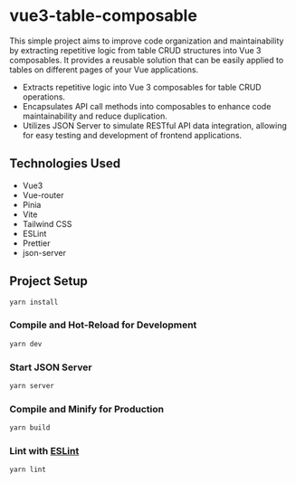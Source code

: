 # vue3-table-composable

This simple project aims to improve code organization and maintainability by extracting repetitive logic from table CRUD structures into Vue 3 composables. It provides a reusable solution that can be easily applied to tables on different pages of your Vue applications.

- Extracts repetitive logic into Vue 3 composables for table CRUD operations.
- Encapsulates API call methods into composables to enhance code maintainability and reduce duplication.
- Utilizes JSON Server to simulate RESTful API data integration, allowing for easy testing and development of frontend applications.

## Technologies Used

- Vue3
- Vue-router
- Pinia
- Vite
- Tailwind CSS
- ESLint
- Prettier
- json-server

## Project Setup

```sh
yarn install
```

### Compile and Hot-Reload for Development

```sh
yarn dev
```

### Start JSON Server

```sh
yarn server
```

### Compile and Minify for Production

```sh
yarn build
```

### Lint with [ESLint](https://eslint.org/)

```sh
yarn lint
```
